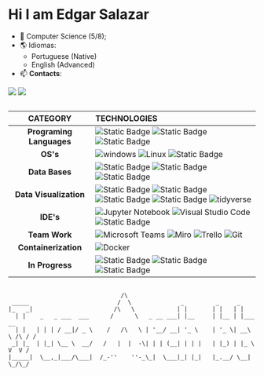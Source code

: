 # Hi I am Edgar Salazar

* 🔭 Computer Science (5/8);
* 🌎 Idiomas:
    * Portuguese (Native)
    * English (Advanced)
* 📫 **Contacts**:
<div> 
  <a href = "mailto:edgar1macedosalazar@gmail.com"><img src="https://img.shields.io/badge/-Gmail-%23333?style=for-the-badge&logo=gmail&logoColor=white" target="_blank"></a>
  <a href="https://www.linkedin.com/in/edgar-salazar-a4388115b" target="_blank"><img src="https://img.shields.io/badge/-LinkedIn-%230077B5?style=for-the-badge&logo=linkedin&logoColor=white" target="_blank"></a> 
  
</div>

##

| **CATEGORY** | **TECHNOLOGIES** |
| :---: |  :--- |
| **Programing Languages** | ![Static Badge](https://img.shields.io/badge/java-%23DD0700?style=for-the-badge&logo=java&logoColor=white) ![Static Badge](https://img.shields.io/badge/python-%233776AB?style=for-the-badge&logo=python&logoColor=white) ![Static Badge](https://img.shields.io/badge/r-%233776AB?style=for-the-badge&logo=r&logoColor=white) |
| **OS's** | ![windows](https://img.shields.io/badge/windows-%230078D0?style=for-the-badge&logo=windows&logoColor=white) ![Linux](https://img.shields.io/badge/Linux-FCC624?style=for-the-badge&logo=linux&logoColor=black) ![Static Badge](https://img.shields.io/badge/archlinux-%230078D4?style=for-the-badge&logo=archlinux&logoColor=white) |
| **Data Bases** | ![Static Badge](https://img.shields.io/badge/postgresql-%234169E1?style=for-the-badge&logo=postgresql&logoColor=white) ![Static Badge](https://img.shields.io/badge/mysql-%234479A1?style=for-the-badge&logo=mysql&logoColor=white) ![Static Badge](https://img.shields.io/badge/mongodb-%2347A248?style=for-the-badge&logo=mongodb&logoColor=white) |
| **Data Visualization** | ![Static Badge](https://img.shields.io/badge/powerbi-%23F2C811?style=for-the-badge&logo=powerbi&logoColor=black) ![Static Badge](https://img.shields.io/badge/dash-%230095D5?style=for-the-badge&logo=plotly&logoColor=white) ![Static Badge](https://img.shields.io/badge/matplotlib-%233976AB?style=for-the-badge&logo=matplotlib&logoColor=white) ![Static Badge](https://img.shields.io/badge/seaborn-%23007C91?style=for-the-badge&logoColor=white) ![tidyverse](https://img.shields.io/badge/tidyverse-%23F05032?style=for-the-badge&logo=tidyverse&logoColor=white) |
| **IDE's** | ![Jupyter Notebook](https://img.shields.io/badge/jupyter-%23FA0F00.svg?style=for-the-badge&logo=jupyter&logoColor=white)  ![Visual Studio Code](https://img.shields.io/badge/Visual%20Studio%20Code-0078d7.svg?style=for-the-badge&logo=code&logoColor=white) ![Static Badge](https://img.shields.io/badge/neovim-%2347A248?style=for-the-badge&logo=neovim&logoColor=white) |
| **Team Work** | ![Microsoft Teams](https://img.shields.io/badge/Microsoft%20Teams-6264A7?style=for-the-badge&logo=microsoft-teams&logoColor=white) ![Miro](https://img.shields.io/badge/Miro-FFD02F?style=for-the-badge&logo=miro&logoColor=050036) ![Trello](https://img.shields.io/badge/Trello-0052CC?style=for-the-badge&logo=trello&logoColor=white) ![Git](https://img.shields.io/badge/Git-F05032?style=for-the-badge&logo=git&logoColor=white)           |
| **Containerization** | ![Docker](https://img.shields.io/badge/Docker-2496ED?style=for-the-badge&logo=docker&logoColor=white) |
| **In Progress** | ![Static Badge](https://img.shields.io/badge/cobol-%2347A248?style=for-the-badge&logo=cobol&logoColor=white) ![Static Badge](https://img.shields.io/badge/bash-%23DD0700?style=for-the-badge&logo=shell&logoColor=white) ![Static Badge](https://img.shields.io/badge/go-%230078D4?style=for-the-badge&logo=go&logoColor=white) | 

##
```
                                /\  
 _____                         /  \              _         _     _ 
|_   _|                       /\   \            | |       | |   | |
  | |    _   _ ___  ___      /      \   _ __ ___| |__     | |__ | |___      __
  | |   | | | / __|/ _ \    /   /\   \ | '__/ __| '_ \    | '_ \| __\ \ /\ / /
 _| |_  | |_| \__ \  __/   /   |  |  -\| | | (__| | | |   | |_) | |_ \ V  V / 
|_____|  \__,_|___/\___|  /_-''    ''-_\_|  \___|_| |_|   |_.__/ \__| \_/\_/
```
